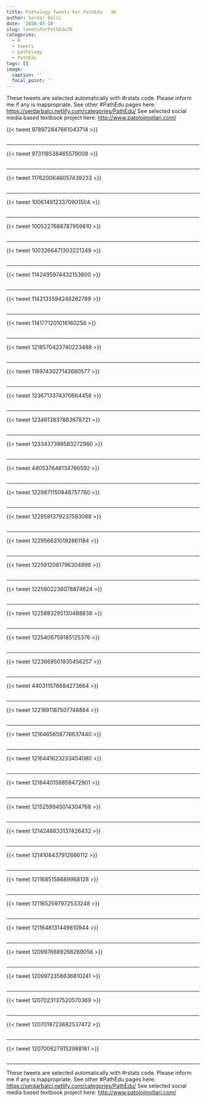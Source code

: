 ```yaml
---
title: Pathology Tweets For PathEdu - 36
author: Serdar Balci
date: '2020-03-10'
slug: tweetsForPathEdu36
categories:
  - R
  - tweets
  - pathology
  - PathEdu
tags: []
image:
  caption: ''
  focal_point: ''
---
```



These tweets are selected automatically with #rstats code. Please inform me if any is inappropriate.
See other #PathEdu pages here: https://serdarbalci.netlify.com/categories/PathEdu/ 
See selected social media based textbook project here: http://www.patolojinotlari.com/

{{< tweet 978972847661043714 >}}
<br>
<br>
<hr>
{{< tweet 973118538465579008 >}}
<br>
<br>
<hr>
{{< tweet 1176200646057439233 >}}
<br>
<br>
<hr>
{{< tweet 1006149123370901504 >}}
<br>
<br>
<hr>
{{< tweet 1005227688787959810 >}}
<br>
<br>
<hr>
{{< tweet 1003266471303221249 >}}
<br>
<br>
<hr>
{{< tweet 1142495974432153600 >}}
<br>
<br>
<hr>
{{< tweet 1142133594246262789 >}}
<br>
<br>
<hr>
{{< tweet 1141771201016160256 >}}
<br>
<br>
<hr>
{{< tweet 1218570423740223488 >}}
<br>
<br>
<hr>
{{< tweet 1169743027142680577 >}}
<br>
<br>
<hr>
{{< tweet 1236713374370664456 >}}
<br>
<br>
<hr>
{{< tweet 1234613837883678721 >}}
<br>
<br>
<hr>
{{< tweet 1233437399583272960 >}}
<br>
<br>
<hr>
{{< tweet 440537648134766592 >}}
<br>
<br>
<hr>
{{< tweet 1229871150848757760 >}}
<br>
<br>
<hr>
{{< tweet 1229591379237593088 >}}
<br>
<br>
<hr>
{{< tweet 1229566310192861184 >}}
<br>
<br>
<hr>
{{< tweet 1225912081796304896 >}}
<br>
<br>
<hr>
{{< tweet 1225902236078874624 >}}
<br>
<br>
<hr>
{{< tweet 1225883295130488838 >}}
<br>
<br>
<hr>
{{< tweet 1225406759185125376 >}}
<br>
<br>
<hr>
{{< tweet 1223669501935456257 >}}
<br>
<br>
<hr>
{{< tweet 440311576684273664 >}}
<br>
<br>
<hr>
{{< tweet 1221891187507748864 >}}
<br>
<br>
<hr>
{{< tweet 1216465658776637440 >}}
<br>
<br>
<hr>
{{< tweet 1216441623233454080 >}}
<br>
<br>
<hr>
{{< tweet 1216440158859472901 >}}
<br>
<br>
<hr>
{{< tweet 1215259945014304768 >}}
<br>
<br>
<hr>
{{< tweet 1214248833137426432 >}}
<br>
<br>
<hr>
{{< tweet 1214108437912666112 >}}
<br>
<br>
<hr>
{{< tweet 1211685158689968128 >}}
<br>
<br>
<hr>
{{< tweet 1211652597972533248 >}}
<br>
<br>
<hr>
{{< tweet 1211648131449810944 >}}
<br>
<br>
<hr>
{{< tweet 1209976689268269056 >}}
<br>
<br>
<hr>
{{< tweet 1209972358636810241 >}}
<br>
<br>
<hr>
{{< tweet 1207023137520570369 >}}
<br>
<br>
<hr>
{{< tweet 1207018723682537472 >}}
<br>
<br>
<hr>
{{< tweet 1207006279152988161 >}}
<br>
<br>
<hr>


These tweets are selected automatically with #rstats code. Please inform me if any is inappropriate.
See other #PathEdu pages here: https://serdarbalci.netlify.com/categories/PathEdu/ 
See selected social media based textbook project here: http://www.patolojinotlari.com/

